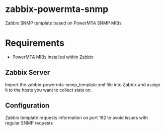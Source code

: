 # zabbix-powermta-snmp
Zabbix SNMP template based on PowerMTA SNMP MIBs

# Requirements
- PowerMTA MIBs installed within Zabbix

## Zabbix Server

Import the zabbix-powermta-snmp_template.xml file into Zabbix and assign it to the hosts you want to collect stats on.

## Configuration
Zabbix template requests information on port 162 to avoid issues with regular SNMP requests
